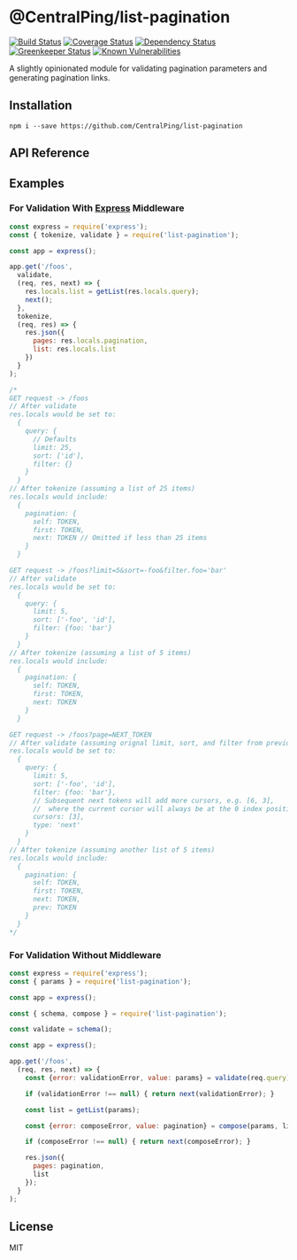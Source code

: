 # @CentralPing/list-pagination

[![Build Status](https://travis-ci.org/CentralPing/list-pagination.svg?branch=master)](https://travis-ci.org/CentralPing/list-pagination)
[![Coverage Status](https://coveralls.io/repos/github/CentralPing/list-pagination/badge.svg)](https://coveralls.io/github/CentralPing/list-pagination)
[![Dependency Status](https://david-dm.org/CentralPing/list-pagination.svg)](https://david-dm.org/CentralPing/list-pagination)
[![Greenkeeper Status](https://badges.greenkeeper.io/CentralPing/list-pagination.svg)](https://greenkeeper.io/)
[![Known Vulnerabilities](https://snyk.io/test/github/centralping/list-pagination/badge.svg)](https://snyk.io/test/github/centralping/list-pagination)

A slightly opinionated module for validating pagination parameters and generating pagination links.

## Installation

`npm i --save https://github.com/CentralPing/list-pagination`

## API Reference


## Examples

### For Validation With [Express](http://expressjs.com) Middleware

```js
const express = require('express');
const { tokenize, validate } = require('list-pagination');

const app = express();

app.get('/foos',
  validate,
  (req, res, next) => {
    res.locals.list = getList(res.locals.query);
    next();
  },
  tokenize,
  (req, res) => {
    res.json({
      pages: res.locals.pagination,
      list: res.locals.list
    })
  }
);

/*
GET request -> /foos
// After validate
res.locals would be set to:
  {
    query: {
      // Defaults
      limit: 25,
      sort: ['id'],
      filter: {}
    }
  }
// After tokenize (assuming a list of 25 items)
res.locals would include:
  {
    pagination: {
      self: TOKEN,
      first: TOKEN,
      next: TOKEN // Omitted if less than 25 items
    }
  }

GET request -> /foos?limit=5&sort=-foo&filter.foo='bar'
// After validate
res.locals would be set to:
  {
    query: {
      limit: 5,
      sort: ['-foo', 'id'],
      filter: {foo: 'bar'}
    }
  }
// After tokenize (assuming a list of 5 items)
res.locals would include:
  {
    pagination: {
      self: TOKEN,
      first: TOKEN,
      next: TOKEN
    }
  }

GET request -> /foos?page=NEXT_TOKEN
// After validate (assuming orignal limit, sort, and filter from previous example)
res.locals would be set to:
  {
    query: {
      limit: 5,
      sort: ['-foo', 'id'],
      filter: {foo: 'bar'},
      // Subsequent next tokens will add more cursors, e.g. [6, 3],
      //  where the current cursor will always be at the 0 index position
      cursors: [3],
      type: 'next'
    }
  }
// After tokenize (assuming another list of 5 items)
res.locals would include:
  {
    pagination: {
      self: TOKEN,
      first: TOKEN,
      next: TOKEN,
      prev: TOKEN
    }
  }
*/
```

### For Validation Without Middleware

```js
const express = require('express');
const { params } = require('list-pagination');

const app = express();

const { schema, compose } = require('list-pagination');

const validate = schema();

const app = express();

app.get('/foos',
  (req, res, next) => {
    const {error: validationError, value: params} = validate(req.query);

    if (validationError !== null) { return next(validationError); }

    const list = getList(params);

    const {error: composeError, value: pagination} = compose(params, list);

    if (composeError !== null) { return next(composeError); }

    res.json({
      pages: pagination,
      list
    });
  }
);
```

## License

MIT
